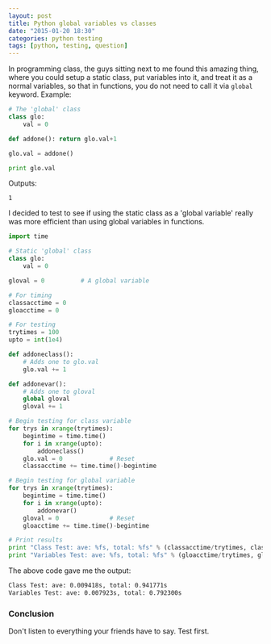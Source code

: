 ```yaml
---
layout: post
title: Python global variables vs classes
date: "2015-01-20 18:30"
categories: python testing
tags: [python, testing, question]
---
```


In programming class, the guys sitting next to me found this amazing thing, where you could setup a
static class, put variables into it, and treat it as a normal variables, so that in functions, you
do not need to call it via `global` keyword. Example:

~~~ python
# The 'global' class
class glo:
    val = 0

def addone(): return glo.val+1

glo.val = addone()

print glo.val
~~~

Outputs:

~~~
1
~~~

I decided to test to see if using the static class as a 'global variable' really was more efficient
than using global variables in functions.

~~~ python
import time

# Static 'global' class
class glo:
    val = 0

gloval = 0          # A global variable

# For timing
classacctime = 0
gloacctime = 0

# For testing
trytimes = 100
upto = int(1e4)

def addoneclass():
    # Adds one to glo.val
    glo.val += 1

def addonevar():
    # Adds one to gloval
    global gloval
    gloval += 1

# Begin testing for class variable
for trys in xrange(trytimes):
    begintime = time.time()
    for i in xrange(upto):
        addoneclass()
    glo.val = 0             # Reset
    classacctime += time.time()-begintime

# Begin testing for global variable
for trys in xrange(trytimes):
    begintime = time.time()
    for i in xrange(upto):
        addonevar()
    gloval = 0              # Reset
    gloacctime += time.time()-begintime

# Print results
print "Class Test: ave: %fs, total: %fs" % (classacctime/trytimes, classacctime)
print "Variables Test: ave: %fs, total: %fs" % (gloacctime/trytimes, gloacctime)
~~~

The above code gave me the output:

~~~ sh
Class Test: ave: 0.009418s, total: 0.941771s
Variables Test: ave: 0.007923s, total: 0.792300s
~~~

### Conclusion

Don't listen to everything your friends have to say. Test first.
